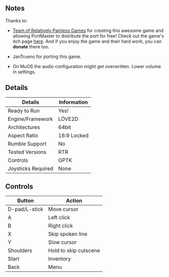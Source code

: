 ## Notes

Thanks to:
* [Team of Relatively Painless Games](https://linktr.ee/relativelypainlessgames) for creating this awesome game and allowing PortMaster to distribute the port for free! Check out the game's itch page [here](https://apicici.itch.io/ines-in-not-enough-time). And if you enjoy the game and their hard work, you can **donate** there too.
* JanTrueno for porting this game. 

* On MuOS the audio configuration might get overwritten. Lower volume in settings. 


## Details

| Details          | Information  |
|----------------------|----------------|
| Ready to Run        | Yes!           |
| Engine/Framework   | LÖVE2D         |
| Architectures      | 64bit          |
| Aspect Ratio       | 16:9 Locked    |
| Rumble Support     | No             |
| Tested Versions    | RTR            |
| Controls          | GPTK           |
| Joysticks Required | None           |

## Controls

| Button  | Action               |
|-------------|--------------------------|
| D-pad/L-stick | Move cursor             |
| A           | Left click               |
| B           | Right click              |
| X           | Skip spoken line         |
| Y           | Slow cursor              |
| Shoulders   | Hold to skip cutscene    |
| Start       | Inventory                |
| Back        | Menu                     |


